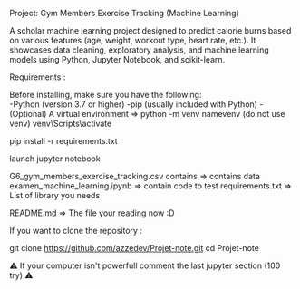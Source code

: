 Project: Gym Members Exercise Tracking (Machine Learning)

A scholar machine learning project designed to predict calorie burns based on various features (age, weight, workout type, heart rate, etc.).
It showcases data cleaning, exploratory analysis, and machine learning models using Python, Jupyter Notebook, and scikit-learn.


Requirements :

Before installing, make sure you have the following:  
  -Python (version 3.7 or higher)
  -pip (usually included with Python)
  -(Optional) A virtual environment  => python -m venv namevenv (do not use venv)
                                        venv\Scripts\activate

pip install -r requirements.txt

launch jupyter notebook

G6_gym_members_exercise_tracking.csv contains => contains data
examen_machine_learning.ipynb => contain code to test
requirements.txt => List of library you needs

README.md => The file your reading now :D

If you want to clone the repository :

git clone https://github.com/azzedev/Projet-note.git
cd Projet-note

⚠️ If your computer isn't powerfull comment the last jupyter section (100 try) ⚠️



